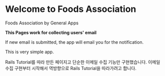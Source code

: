 # Welcome to Foods Association

Foods Association by General Apps

**This Pages work for collecting users' email**

If new email is submitted, the app will email you for the notification.

This is very simple app.

Rails Tutorial를 따라 만든 페이지고 단순한 이메일 수집 기능만 구현했습니다. 이메일 수집 구현부터 시작해서 역방향으로 Rails Tutorial을 따라가려고 합니다.